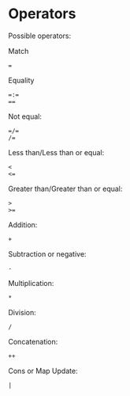 # Operators

Possible operators:

Match
```
=
```

Equality
```
=:=
==
```

Not equal:
```
=/=
/=
```

Less than/Less than or equal:
```
<
<=
```

Greater than/Greater than or equal:
```
>
>=
```

Addition:
```
+
```

Subtraction or negative:
```
-
```

Multiplication:
```
*
```

Division:
```
/
```

Concatenation:
```
++
```

Cons or Map Update:
```
|
```
